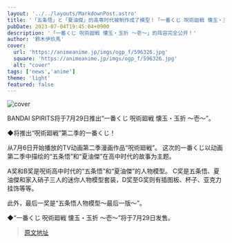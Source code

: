 ```yaml
---
layout: '../../layouts/MarkdownPost.astro'
title: '「五条悟」と「夏油傑」的高専时代被制作成了模型！「一番くじ 呪術廻戦 懐玉・玉折 ～壱～」的阵容解禁'
pubDate: 2023-07-04T19:45:04+0900
description: '「一番くじ 呪術廻戦 懐玉・玉折 ～壱～」的阵容完全公开！'
author: '鈴木伊玖馬'
cover:
  url: 'https://animeanime.jp/imgs/ogp_f/596326.jpg'
  square: 'https://animeanime.jp/imgs/ogp_f/596326.jpg'
  alt: "cover"
tags: ['news','anime']
theme: 'light'
featured: false
---
```


![cover](https://animeanime.jp/imgs/ogp_f/596326.jpg)

BANDAI SPIRITS将于7月29日推出“一番くじ 呪術廻戦 懐玉・玉折 ～壱～”。 

◆将推出“呪術廻戦”第二季的一番くじ！ 

从7月6日开始播放的TV动画第二季漫画作品“呪術廻戦”。 这次的一番くじ以动画第二季中描绘的“五条悟”和“夏油傑”在高中时代的故事为主题。 

A奖和B奖是呪術高中时代的“五条悟”和“夏油傑”的人物模型。 C奖是五条悟、夏油傑和家入硝子三人的迷你人物模型套装，D奖至G奖则有插图板、杯子、亚克力挂饰等等。 

此外，最后一奖是“五条悟人物模型～最后一版～”。 

◆“一番くじ 呪術廻戦 懐玉・玉折 ～壱～”将于7月29日发售。

>[原文地址](https://animeanime.jp/article/2023/07/04/78362.html)  